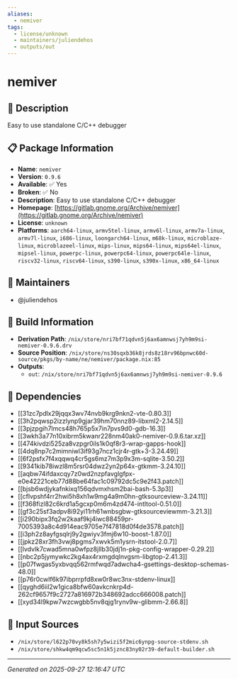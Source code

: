 ```yaml
---
aliases:
  - nemiver
tags:
  - license/unknown
  - maintainers/juliendehos
  - outputs/out
---
```


# nemiver

## 📝 Description

Easy to use standalone C/C++ debugger

## 📋 Package Information

- **Name**: `nemiver`
- **Version**: `0.9.6`
- **Available**: ✅ Yes
- **Broken**: ✅ No
- **Description**: Easy to use standalone C/C++ debugger
- **Homepage**: [https://gitlab.gnome.org/Archive/nemiver](https://gitlab.gnome.org/Archive/nemiver)
- **License**: `unknown`
- **Platforms**: `aarch64-linux`, `armv5tel-linux`, `armv6l-linux`, `armv7a-linux`, `armv7l-linux`, `i686-linux`, `loongarch64-linux`, `m68k-linux`, `microblaze-linux`, `microblazeel-linux`, `mips-linux`, `mips64-linux`, `mips64el-linux`, `mipsel-linux`, `powerpc-linux`, `powerpc64-linux`, `powerpc64le-linux`, `riscv32-linux`, `riscv64-linux`, `s390-linux`, `s390x-linux`, `x86_64-linux`
## 👥 Maintainers

- @juliendehos


## 🔧 Build Information

- **Derivation Path**: `/nix/store/nri7bf71qdvn5j6ax6amnwsj7yh9m9si-nemiver-0.9.6.drv`
- **Source Position**: `/nix/store/ns30sqxb36k8jrds8z18rv96bpnwc60d-source/pkgs/by-name/ne/nemiver/package.nix:85`
- **Outputs**:
  - `out`:  `/nix/store/nri7bf71qdvn5j6ax6amnwsj7yh9m9si-nemiver-0.9.6`

## 🔗 Dependencies

- [[31zc7pdlx29jqqx3wv74nvb9krg9nkn2-vte-0.80.3]]
- [[3h2pqwsp2izzlynp9gjar39hm70nnz89-libxml2-2.14.5]]
- [[3pjzpgih7lmcs48h765p5x7in7pvs9d0-gdb-16.3]]
- [[3wkh3a77n10xibrm5kwanr228nm40ak0-nemiver-0.9.6.tar.xz]]
- [[474kivdzi525za8vzpgr0ils1k0qf8r3-wrap-gapps-hook]]
- [[4dq8np7c2mimniwl3if93g7ncz1cjr4r-gtk+3-3.24.49]]
- [[6f2psfx7f4xqqwq4cr5gs6mz7m3p9x3m-sqlite-3.50.2]]
- [[9341kib78iwzl8m5rsr04dwz2yn2p64x-gtkmm-3.24.10]]
- [[aqbw74ifdaxcqy7z0wd2nzpfavglgfpx-e0e42221ceb77d88be64fac1c09792dc5c9e2f43.patch]]
- [[bjsb6wdjykafnkixq156qdvmxhsm2bai-bash-5.3p3]]
- [[cflvpshf4rr2hwi5h8xh1w9mg4a9m0hn-gtksourceview-3.24.11]]
- [[f368fizl82c6krd1a5gcxp0m6m4zd474-intltool-0.51.0]]
- [[gf3c25sf3adpv8i92yi11rh61wnbsgbw-gtksourceviewmm-3.21.3]]
- [[i290bipx3fq2w2kaaf9kj4iwc88459pr-7005393a8c4d914eac9705e7f47818d0f4de3578.patch]]
- [[i3ph2z8ayfgsqlrj9y2gwiyv3fmj6w10-boost-1.87.0]]
- [[jpkz28xr3fh3vwj8pgms7xwvk5m1ysrn-itstool-2.0.7]]
- [[lvdvlk7cwad5mna0wfpz8jllb30jdj1n-pkg-config-wrapper-0.29.2]]
- [[nbc2p5jymywkc2kg4ax4rxmgdqlnvgsm-libgtop-2.41.3]]
- [[p07fwgas5yxbvqq562rmfwqd7adwcha4-gsettings-desktop-schemas-48.0]]
- [[p76r0cwlf6k97ibprrpfd8xw0r8wc3nx-stdenv-linux]]
- [[qyghd6iil2w1gica8bfw60avkcnkrp4d-262cf9657f9c2727a816972b348692adcc666008.patch]]
- [[xyd34l9kpw7wzcwgbb5nv8qjg1rynv9w-glibmm-2.66.8]]

## 📁 Input Sources

- `/nix/store/l622p70vy8k5sh7y5wizi5f2mic6ynpg-source-stdenv.sh`
- `/nix/store/shkw4qm9qcw5sc5n1k5jznc83ny02r39-default-builder.sh`

---
*Generated on 2025-09-27 12:16:47 UTC*
